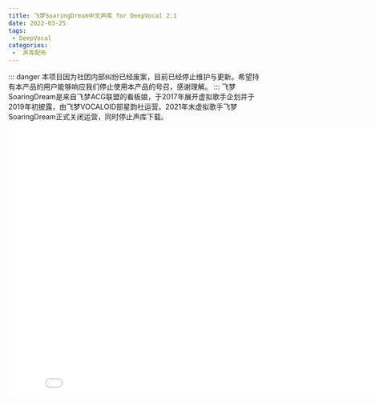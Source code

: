 ```yaml
---
title: 飞梦SoaringDream中文声库 for DeepVocal 2.1
date: 2022-03-25
tags:
 - DeepVocal
categories:
 -  声库配布
---
```


::: danger
本项目因为社团内部纠纷已经废案，目前已经停止维护与更新。希望持有本产品的用户能够响应我们停止使用本产品的号召，感谢理解。
:::
飞梦SoaringDream是来自飞梦ACG联盟的看板娘，于2017年展开虚拟歌手企划并于2019年初披露，由飞梦VOCALOID部星韵社运营。2021年末虚拟歌手飞梦SoaringDream正式关闭运营，同时停止声库下载。
<iframe src="//player.bilibili.com/player.html?aid=246386661&bvid=BV1yv411s7Wb&cid=288907540&page=1&high_quality=1" scrolling="no" border="0" frameborder="no" framespacing="0" allowfullscreen="true" width="835" height="540" align="center"> </iframe>